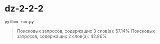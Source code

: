 # dz-2-2-2



```
python run.py
```


>  
> Поисковых запросов, содержащих 3 слов(а): 57.14%
> Поисковых запросов, содержащих 2 слов(а): 42.86%
>  


